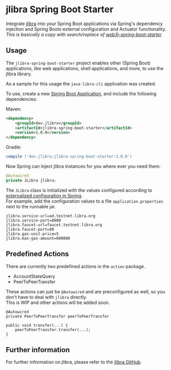# jlibra Spring Boot Starter

Integrate [jlibra](https://github.com/ketola/jlibra) into your Spring Boot applications via Spring's dependency injection and Spring Boots external configuration and Actuator functionality.  
_This is basically a copy with search/replace of [web3j-spring-boot-starter](https://github.com/web3j/web3j-spring-boot-starter)_

## Usage

The `jlibra-spring-boot-starter` project enables other (Spring Boot) applications, like web applications, shell applications, and more, to use the jlibra library.  

As a sample for this usage the `java-libra-cli` application was created.

To use, create a new [Spring Boot Application](https://spring.io/guides/gs/spring-boot/), and 
include the following dependencies:

Maven:

```xml
<dependency>
    <groupId>dev.jlibra</groupId>
    <artifactId>jlibra-spring-boot-starter</artifactId>
    <version>1.0.0</version>
</dependency>
```

Gradle:

```groovy
compile ('dev.jlibra:jlibra-spring-boot-starter:1.0.0')
```

Now Spring can inject jlibra instances for you where ever you need them:

```java
@Autowired
private JLibra jlibra;
```

The `JLibra` class is initialized with the values configured according to [externalized configuration in Spring](https://docs.spring.io/spring-boot/docs/current/reference/html/boot-features-external-config.html#boot-features-external-config).  
For example, add the configuration values to a file `application.properties` next to the runnable jar.

```properties
jlibra.service-url=ad.testnet.libra.org
jlibra.service-port=8000
jlibra.faucet-url=faucet.testnet.libra.org
jlibra.faucet-port=80
jlibra.gas-unit-price=5
jlibra.max-gas-amount=600000
```

## Predefined Actions

There are currently two predefined actions in the `action` package.

* AccountStateQuery
* PeerToPeerTransfer

These actions can just be `@Autowired` and are preconfigured as well, so you don't have to deal with `jlibra` directly.  
This is WIP and other actions will be added soon. 

```
@Autowired
private PeerToPeerTransfer peerToPeerTransfer

public void transfer(...) {
	peerToPeerTransfer.transfer(...);
}
``` 
## Further information

For further information on jlibra, please refer to the [jlibra GitHub](https://github.com/ketola/jlibra).
